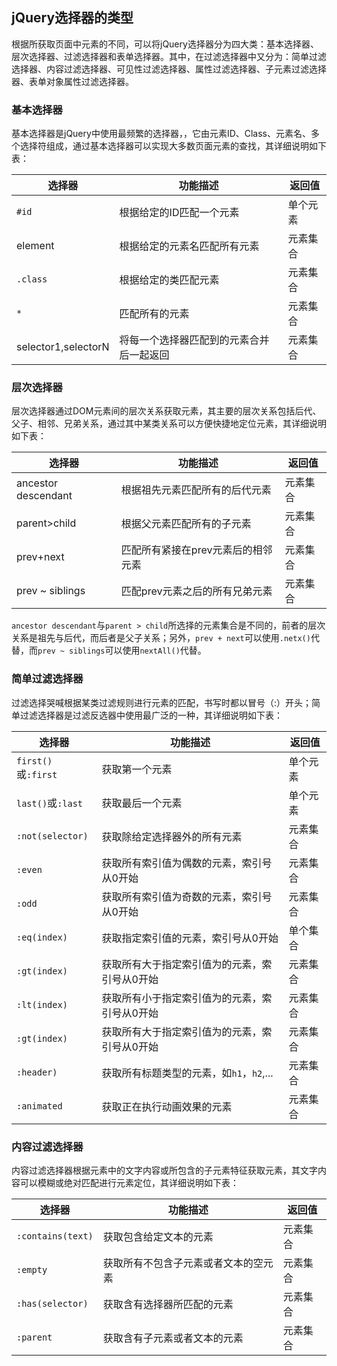 ## jQuery选择器的类型

根据所获取页面中元素的不同，可以将jQuery选择器分为四大类：基本选择器、层次选择器、过滤选择器和表单选择器。其中，在过滤选择器中又分为：简单过滤选择器、内容过滤选择器、可见性过滤选择器、属性过滤选择器、子元素过滤选择器、表单对象属性过滤选择器。

### 基本选择器

基本选择器是jQuery中使用最频繁的选择器，，它由元素ID、Class、元素名、多个选择符组成，通过基本选择器可以实现大多数页面元素的查找，其详细说明如下表：

|选择器|功能描述|返回值|
|---|---|---|
|`#id`|根据给定的ID匹配一个元素|单个元素|
|element|根据给定的元素名匹配所有元素|元素集合|
|`.class`|根据给定的类匹配元素|元素集合|
|`*`|匹配所有的元素|元素集合|
|selector1,selectorN|将每一个选择器匹配到的元素合并后一起返回|元素集合|


### 层次选择器

层次选择器通过DOM元素间的层次关系获取元素，其主要的层次关系包括后代、父子、相邻、兄弟关系，通过其中某类关系可以方便快捷地定位元素，其详细说明如下表：

|选择器|功能描述|返回值|
|---|---|---|
|ancestor descendant|根据祖先元素匹配所有的后代元素|元素集合|
|parent>child|根据父元素匹配所有的子元素|元素集合|
|prev+next|匹配所有紧接在prev元素后的相邻元素|元素集合|
|prev ~ siblings|匹配prev元素之后的所有兄弟元素|元素集合|

`ancestor descendant`与`parent > child`所选择的元素集合是不同的，前者的层次关系是祖先与后代，而后者是父子关系；另外，`prev + next`可以使用`.netx()`代替，而`prev ~ siblings`可以使用`nextAll()`代替。

### 简单过滤选择器

过滤选择哭喊根据某类过滤规则进行元素的匹配，书写时都以冒号（:）开头；简单过滤选择器是过滤反选器中使用最广泛的一种，其详细说明如下表：

|选择器|功能描述|返回值|
|---|---|---|
|`first()`或`:first`|获取第一个元素|单个元素|
|`last()`或`:last`|获取最后一个元素|单个元素|
|`:not(selector)`|获取除给定选择器外的所有元素|元素集合|
|`:even`|获取所有索引值为偶数的元素，索引号从0开始|元素集合|
|`:odd`|获取所有索引值为奇数的元素，索引号从0开始|元素集合|
|`:eq(index)`|获取指定索引值的元素，索引号从0开始|单个集合|
|`:gt(index)`|获取所有大于指定索引值为的元素，索引号从0开始|元素集合|
|`:lt(index)`|获取所有小于指定索引值为的元素，索引号从0开始|元素集合|
|`:gt(index)`|获取所有大于指定索引值为的元素，索引号从0开始|元素集合|
|`:header)`|获取所有标题类型的元素，如`h1`，`h2`,...|元素集合|
|`:animated`|获取正在执行动画效果的元素|元素集合|


### 内容过滤选择器

内容过滤选择器根据元素中的文字内容或所包含的子元素特征获取元素，其文字内容可以模糊或绝对匹配进行元素定位，其详细说明如下表：

|选择器|功能描述|返回值|
|---|---|---|
|`:contains(text)`| 获取包含给定文本的元素|元素集合|
|`:empty`| 获取所有不包含子元素或者文本的空元素|元素集合|
|`:has(selector)`| 获取含有选择器所匹配的元素|元素集合|
|`:parent`| 获取含有子元素或者文本的元素|元素集合|

### 
